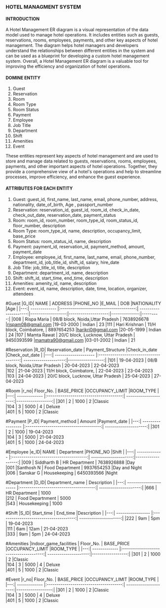 ### HOTEL MANAGMENT SYSTEM
#### INTRODUCTION
A Hotel Management ER diagram is a visual representation of the data model used to manage hotel operations. It includes entities such as guests, reservations, rooms, employees, payments, and other key aspects of hotel management. The diagram helps hotel managers and developers understand the relationships between different entities in the system and can be used as a blueprint for developing a custom hotel management system. Overall, a Hotel Management ER diagram is a valuable tool for improving the efficiency and organization of hotel operations.

#### DOMINE ENTITY
1. Guest
2. Reservation
3. Room
4. Room Type
5. Room Status
6. Payment
7. Employee
8. Job Title
9. Department
10. Shift
11. Amenities
12. Event

These entities represent key aspects of hotel management and are used to store and manage data related to guests, reservations, rooms, employees, payments, and other important aspects of hotel operations. Together, they provide a comprehensive view of a hotel's operations and help to streamline processes, improve efficiency, and enhance the guest experience.

#### ATTRIBUTES FOR EACH ENTITY
1. Guest: guest_id, first_name, last_name, email, phone_number, address, nationality, date_of_birth, Age , passport_number
2. Reservation: reservation_id, guest_id, room_id, check_in_date, check_out_date, reservation_date, payment_status
3. Room: room_id, room_number, room_type_id, room_status_id, floor_number, description
4. Room Type: room_type_id, name, description, occupancy_limit, base_price
5. Room Status: room_status_id, name, description
6. Payment: payment_id, reservation_id, payment_method, amount, payment_date
7. Employee: employee_id, first_name, last_name, email, phone_number, department_id, job_title_id, shift_id, salary, hire_date
8. Job Title: job_title_id, title, description
9. Department: department_id, name, description
10. Shift: shift_id, start_time, end_time, description
11. Amenities: amenity_id, name, description
12. Event: event_id, name, description, date, time, location, organizer, attendees

#Guest
|G_ID| NAME          | ADDRESS                                |PHONE_NO               |E_MAIL                  | DOB            |NATIONALITY    |Age       |
|---:| ------------- |:--------------------------------------:| ---------------------:|------------------:|--------------------:|--------------:|---------:|
|008 | Rispa Maria   | 08/B block, Noida,Uttar Pradesh        | 7638926678            |rispam08@gmail.com      |19-03-2000      | Indian        | 23
|111 | Hari Krishnan | 11/H block, Coimbatore,                | 8897654253            |harikri0@gmail.com      |20-05-1999      | Indian        | 24
|107 | Mamta Rawat   | 20/C block, Lucknow, Uttar Pradesh     | 9450393599            |mamatra90@gmail.com     |03-01-2002      | Indian        | 21


#Reservation
|R_ID| Reservation_date     | Payment_Structure                      |Check_in_date          |Check_out_date     | 
|---:| -------------------- |:--------------------------------------:| ---------------------:|------------------:|
|101 | 19-04-2023           | 08/B block, Noida,Uttar Pradesh        | 20-04-2023            | 22-04-2023     
|102 | 21-04-2023           | 11/H block, Coimbatore,                | 22-04-2023            | 23-04-2023    
|103 | 24-04-2023           | 20/C block, Lucknow, Uttar Pradesh     | 25-04-2023            | 27-04-2023     


#Room
|r_no| Floor_No.     | BASE_PRICE                             |OCCUPANCY_LIMIT        |ROOM_TYPE          | 
|---:| ------------- |:--------------------------------------:| ---------------------:|------------------:|
|301 | 2             | 1000                                   | 2                     |Classic     
|104 | 3             | 5000                                   | 4                     |  Deluxe   
|401 | 5             | 1000                                   | 2                     |Classic     


#Payment
|P_ID| Payment_method    | Amount                                 |Payment_date           |
|---:| ----------------- |:--------------------------------------:| ---------------------:|
|301 | 2                 | 1000                                   | 19-04-2023                      
|104 | 3                 | 5000                                   | 21-04-2023                     
|401 | 5                 | 1000                                   | 24-04-2023                        



#Employee
|e_ID| NAME          | Department                             |PHONE_NO               |Shift              |
|---:| ------------- |:--------------------------------------:| ---------------------:|------------------:|
|009 | Siddharth B   | HR Department                          | 7638926888            |Day   
|001 |Santhosh N     | Food Department                        | 9937654253            |Day and Night  
|006 | Sanskar G     | Housekeeping                           | 6450393566            |Night    


#Department
|D_ID| Department_name        | Description                            |
|---:| ---------------------- |:--------------------------------------:| ---------------------:|
|666 | HR Department          | 1000                                                        
|212 | Food Departnment       | 5000                                                     
|543 | Housekeeping           | 1000                                   


#Shift
|S_ID| Start_time        | End_time                               |Description          |
|---:| ----------------- |:--------------------------------------:| ---------------------:|
|222 | 9am               | 5pm                                    | 19-04-2023                      
|111 | 6am               | 12am                                   | 21-04-2023                     
|333 | 9am               | 5pm                                    | 24-04-2023                        


#Amenities 
|Indoor_game_facilities | Floor_No.     | BASE_PRICE                             |OCCUPANCY_LIMIT        |ROOM_TYPE          | 
|---:| ------------- |:--------------------------------------:| ---------------------:|------------------:|
|301 | 2             | 1000                                   | 2                     |Classic     
|104 | 3             | 5000                                   | 4                     |  Deluxe   
|401 | 5             | 1000                                   | 2                     |Classic     


#Event
|r_no| Floor_No.     | BASE_PRICE                             |OCCUPANCY_LIMIT        |ROOM_TYPE          | 
|---:| ------------- |:--------------------------------------:| ---------------------:|------------------:|
|301 | 2             | 1000                                   | 2                     |Classic     
|104 | 3             | 5000                                   | 4                     |  Deluxe   
|401 | 5             | 1000                                   | 2                     |Classic     

